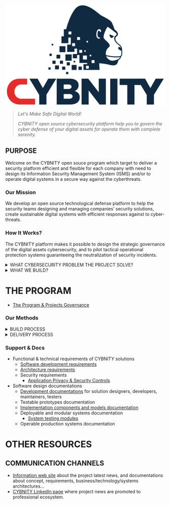 ![image](cybnity-logo.png)
> _Let's Make Safe Digital World!_
> 
> _CYBNITY open source cybersecurity platform help you to govern the cyber defense of your digital assets for operate them with complete serenity._

## PURPOSE
Welcome on the CYBNITY open souce program which target to deliver a security platform efficient and flexible for each company with need to design its Information Security Management System (ISMS) and/or to operate digital systems in a secure way against the cyberthreats.
### Our Mission
We develop an open source technological defense platform to help the security teams designing and managing companies’ security solutions, create sustainable digital systems with efficient responses against to cyber-threats.
### How It Works?
The CYBNITY platform makes it possible to design the strategic governance of the digital assets cybersecurity, and to pilot tactical operational protection systems guaranteeing the neutralization of security incidents.
<details><summary>WHAT CYBERSECURITY PROBLEM THE PROJECT SOLVE?</summary>
<p>
  
#### For any organization with complex areas to defend:
![image](https://user-images.githubusercontent.com/16148082/161939922-237cf488-e99b-4d0f-b33a-f89ebed459aa.png)
  
#### Who want to design, implement, manage and keep control of any custom Information Security Management System (ISMS):
![companies-design-isms-with-CYBNITY](https://user-images.githubusercontent.com/16148082/161939018-f2a3e3aa-7554-4176-9b21-388b085607b0.png)
  
</p>
</details>

<details><summary>WHAT WE BUILD?</summary>
<p>
  
We develop a technology, deployable as a platform (in-house, on-cloud, in hybrid environment) based on a modular architecture, that support security activities performed by security teams (e.g CISO, ISSO, Risk Executive, RSSI...) with easy implementation of standard (e.g NIST, ISO/IEC 27001, IEC 62443...).
#### Modular architecture
![image](https://user-images.githubusercontent.com/16148082/161945892-1b72d3b7-a54a-4364-a005-7931b65a6938.png)

#### Security activities supported
![image](https://user-images.githubusercontent.com/16148082/161945718-165c5838-e1ca-43df-b70a-f3448ee910e7.png)

### Our Design Approach
Several security domains are covered by our targeted architecture model, implementing a Domain-Driven-Development approach.

#### Operational Cockpits (User Interfaces)
We capitalize experiences and best defense practices (e.g military or police systems/methods) to build tactical tools integared suite allowing dynamic build according to the deployment context of companies and/or to a risk situation in progress.

![image](https://user-images.githubusercontent.com/16148082/161947956-6d6cffb6-11f6-4ecd-a669-7faa89ef2f64.png)

#### Applications (domain contexts)
![image](https://user-images.githubusercontent.com/16148082/161947182-720d987a-e1d0-4a5f-a043-571fa03f0270.png)

</p>
</details>

# THE PROGRAM

- [The Program & Projects Governance](docs/governance/managed-programs/README.md)

### Our Methods
<details><summary>BUILD PROCESS</summary>
<p>

The idea creation process implemented by the project (for definition of more relevant features to develop for enhance the solution), is based on a mix of inspirations coming from proprietary solutions available on the market (maturity level to have), standards and frameworks relevant for the companies (e.g regulation to support), problems and need meet by customers (e.g companies with digital assets, electronic solutions manufacturers) and contextual drivers (e.g countries conflicts increasing cyber-attacks).

![image](cybnity-product-build-process.png)
  
</p>
</details>
<details><summary>DELIVERY PROCESS</summary>
<p>
  
![image](https://user-images.githubusercontent.com/16148082/161949445-0c2ab441-745e-44d4-972b-f24cb7680fbd.png)
 
</p>
</details>

### Support & Docs
- Functional & technical requirements of CYBNITY solutions
  - [Software development requirements](https://www.notion.so/cybnity/20cfa36c18e6458d93026ab77b87671a?v=324438a3426c48a3897e04525908de22)
  - [Architecture requirements](https://www.notion.so/cybnity/cc16991ccd3f4325a910f44512c6d401?v=3d7746e5e44a4d2cb0466c15a3320ad2)
  - Security requirements
    - [Application Privacy & Security Controls](https://www.notion.so/cybnity/378565fa385044238dab86d93f4e64c8?v=630d445f1c3c41c59dc51956cc43acb4)
- Software design documentations
  - [Development documentations](docs/README.md) for solution designers, developers, maintainers, testers
  - Testable prototypes documentation
  - [Implementation components and models documentation](implementations-line/README.md)
  - Deployable and modular systems documentation
    - [System testing modules](systems-line/modules/test/README.md)
  - Operable production systems documentation

# OTHER RESOURCES
## COMMUNICATION CHANNELS
- [Information web site](https://cybnity.notion.site/CYBNITY-Universe-c707ba2ebc3047c6ad533f18b2e0f9db) about the project latest news, and documentations about concept, requirements, business/technology/systems architectures...
- [CYBNITY LinkedIn page](https://www.linkedin.com/company/cybnity) where project news are promoted to professional ecosystem.
